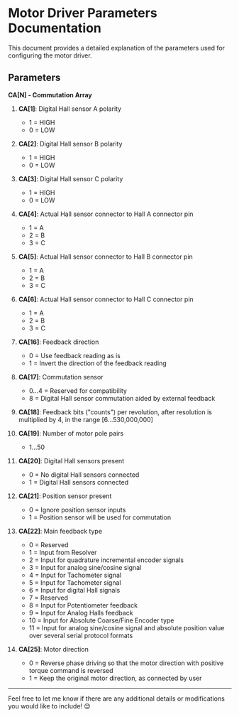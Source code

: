 # Motor Driver Parameters Documentation

This document provides a detailed explanation of the parameters used for configuring the motor driver.

## Parameters

**CA[N] - Commutation Array**
1. **CA[1]**: Digital Hall sensor A polarity
   - 1 = HIGH
   - 0 = LOW

2. **CA[2]**: Digital Hall sensor B polarity
   - 1 = HIGH
   - 0 = LOW

3. **CA[3]**: Digital Hall sensor C polarity
   - 1 = HIGH
   - 0 = LOW

4. **CA[4]**: Actual Hall sensor connector to Hall A connector pin
   - 1 = A
   - 2 = B
   - 3 = C

5. **CA[5]**: Actual Hall sensor connector to Hall B connector pin
   - 1 = A
   - 2 = B
   - 3 = C

6. **CA[6]**: Actual Hall sensor connector to Hall C connector pin
   - 1 = A
   - 2 = B
   - 3 = C

7. **CA[16]**: Feedback direction
   - 0 = Use feedback reading as is
   - 1 = Invert the direction of the feedback reading

8. **CA[17]**: Commutation sensor
   - 0…4 = Reserved for compatibility
   - 8 = Digital Hall sensor commutation aided by external feedback

9. **CA[18]**: Feedback bits ("counts") per revolution, after resolution is multiplied by 4, in the range [6…530,000,000]

10. **CA[19]**: Number of motor pole pairs
    - 1…50

11. **CA[20]**: Digital Hall sensors present
    - 0 = No digital Hall sensors connected
    - 1 = Digital Hall sensors connected

12. **CA[21]**: Position sensor present
    - 0 = Ignore position sensor inputs
    - 1 = Position sensor will be used for commutation

13. **CA[22]**: Main feedback type
    - 0 = Reserved
    - 1 = Input from Resolver
    - 2 = Input for quadrature incremental encoder signals
    - 3 = Input for analog sine/cosine signal
    - 4 = Input for Tachometer signal
    - 5 = Input for Tachometer signal
    - 6 = Input for digital Hall signals
    - 7 = Reserved
    - 8 = Input for Potentiometer feedback
    - 9 = Input for Analog Halls feedback
    - 10 = Input for Absolute Coarse/Fine Encoder type
    - 11 = Input for analog sine/cosine signal and absolute position value over several serial protocol formats

14. **CA[25]**: Motor direction
    - 0 = Reverse phase driving so that the motor direction with positive torque command is reversed
    - 1 = Keep the original motor direction, as connected by user

---

Feel free to let me know if there are any additional details or modifications you would like to include! 😊
